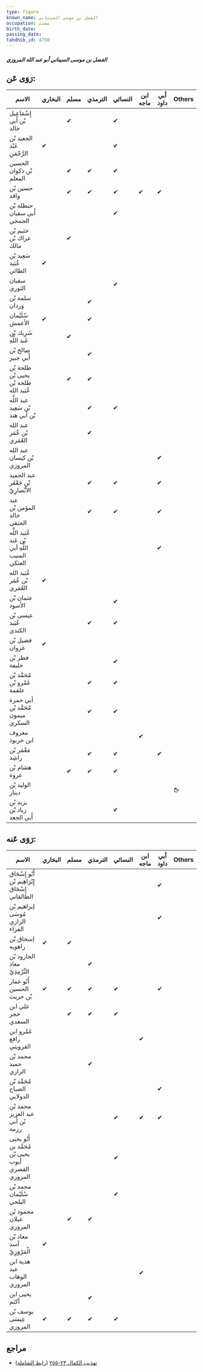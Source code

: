 ```yaml
---
type: figure
known_name: الفضل بن موسى السيناني
occupation: محدث
birth_date:
passing_date:
tahdhib_id: 4750
---
```

##### الفضل بن موسى السيناني أبو عبد الله المروزي

## رَوَى عَن:
| الاسم                                            | البخاري | مسلم | الترمذي | النسائي | ابن ماجه | أبي داود | Others |
| ------------------------------------------------ | ------- | ---- | ------- | ------- | -------- | -------- | ------ |
| إِسْمَاعِيل بْن أَبي خالد                        |         | ✔    |         | ✔       |          |          |        |
| الجعيد بْن عَبْد الرَّحْمَنِ                     | ✔       |      |         | ✔       |          |          |        |
| الحسين بْن ذكوان المعلم                          |         | ✔    | ✔       | ✔       |          |          |        |
| حسين بْن واقد                                    |         | ✔    | ✔       | ✔       | ✔        | ✔        |        |
| حنظلة بْن أَبي سفيان الجمحي                      |         |      |         | ✔       |          |          |        |
| خثيم بْن عراك بْن مالك                           |         | ✔    |         |         |          |          |        |
| سَعِيد بْن عُبَيد الطائي                         | ✔       |      |         |         |          |          |        |
| سفيان الثوري                                     |         |      |         | ✔       |          |          |        |
| سلمة بْن وردان                                   |         |      | ✔       |         |          |          |        |
| سُلَيْمان الأعمش                                 | ✔       |      | ✔       |         |          |          |        |
| شَرِيك بْن عَبد اللَّهِ                          |         | ✔    |         |         |          |          |        |
| صالح بْن أَبي جبير                               |         |      | ✔       |         |          |          |        |
| طلحة بْن يحيى بْن طلحة بْن عُبَيد الله           |         | ✔    | ✔       |         |          |          |        |
| عبد اللَّه بْن سَعِيد بْن أَبي هند               |         |      | ✔       | ✔       |          |          |        |
| عبد الله بْن عُمَر العُمَري                      |         |      | ✔       |         |          |          |        |
| عبد الله بْن كيسان المروزي                       |         |      |         |         |          | ✔        |        |
| عبد الحميد بْن جَعْفَر الأَنْصارِيّ              |         |      | ✔       | ✔       |          | ✔        |        |
| عبد المؤمن بْن خالد الحنفي                       |         |      | ✔       | ✔       |          | ✔        |        |
| عُبَيد اللَّه بْن عَبد اللَّهِ أبي المنيب العتكي |         |      |         |         |          | ✔        |        |
| عُبَيد الله بْن عُمَر العُمَري                   | ✔       |      |         |         |          |          |        |
| عثمان بْن الأسود                                 |         |      |         | ✔       |          |          |        |
| عيسى بْن عُبَيد الكندي                           |         |      | ✔       | ✔       |          |          |        |
| فضيل بْن غزوان                                   | ✔       |      |         |         |          |          |        |
| فطر بْن خليفة                                    |         |      |         | ✔       |          |          |        |
| مُحَمَّد بْن عَمْرو بْن علقمة                    |         |      | ✔       | ✔       |          |          |        |
| أبي حمزة مُحَمَّد بْن ميمون السكري               |         |      | ✔       | ✔       |          |          |        |
| معروف ابن خربوذ                                  |         |      |         |         | ✔        |          |        |
| مَعْمَر بْن راشِد                                |         |      | ✔       | ✔       |          | ✔        |        |
| هشام بْن عروة                                    |         | ✔    | ✔       | ✔       |          |          |        |
| الوليد بْن دينار                                 |         |      |         |         |          |          | بخ     |
| يزيد بْن زياد بْن أَبي الجعد                     |         |      |         | ✔       |          |          |        |
## رَوَى عَنه:
| الاسم                                               | البخاري | مسلم | الترمذي | النسائي | ابن ماجه | أبي داود | Others |
| --------------------------------------------------- | ------- | ---- | ------- | ------- | -------- | -------- | ------ |
| أَبُو إِسْحَاق إِبْرَاهِيم بْن إِسْحَاق الطالقاني   |         |      |         |         |          | ✔        |        |
| إبراهيم بْن مُوسَى الرازي الفراء                    |         |      |         |         |          | ✔        |        |
| إسحاق بْن راهويه                                    | ✔       | ✔    |         |         |          |          |        |
| الجارود بْن معاذ التِّرْمِذِيّ                      |         |      | ✔       |         |          |          |        |
| أَبُو عمار الحسين بْن حريث                          | ✔       | ✔    | ✔       | ✔       |          | ✔        |        |
| علي ابن حجر السعدي                                  |         | ✔    | ✔       | ✔       |          |          |        |
| عَمْرو ابن رافع القزويني                            |         |      |         |         | ✔        |          |        |
| محمد بْن حميد الرازي                                |         |      | ✔       |         |          |          |        |
| مُحَمَّد بْن الصباح الدولابي                        |         |      |         |         |          | ✔        |        |
| محمد بْن عبد العزيز بْن أَبي رزمة                   |         |      |         | ✔       | ✔        | ✔        |        |
| أَبُو يحيى مُحَمَّد بن يحيى بْن أيوب القصري المروزي |         |      |         | ✔       |          |          |        |
| محمد بْن سُلَيْمان البلخي                           |         |      |         | ✔       |          |          |        |
| محمود بْن غيلان المروزي                             |         | ✔    | ✔       |         |          |          |        |
| معاذ بْن أسد الْمَرْوَزِيّ                          | ✔       |      |         |         |          |          |        |
| هدية ابن عبد الوهاب المروزي                         |         |      |         |         | ✔        |          |        |
| يحيى ابن أكثم                                       |         |      | ✔       |         |          |          |        |
| يوسف بْن عِيسَى المروزي                             | ✔       | ✔    | ✔       | ✔       |          |          |        |
## مراجع
- [تهذيب الكمال ٢٣-٢٥٥](obsidian://open?vault=Tahdhib-al-Kamal&file=Figures/٤٧٥٠-الفضل%20بن%20موسى%20السيناني%20أبو%20عبد%20الله%20المروزي) ([رابط الشاملة](https://shamela.ws/book/3722/12142))